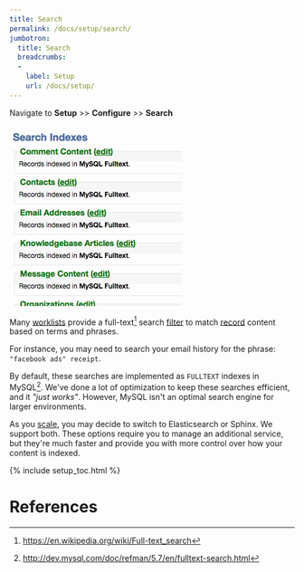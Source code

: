 ```yaml
---
title: Search
permalink: /docs/setup/search/
jumbotron:
  title: Search
  breadcrumbs:
  - 
    label: Setup
    url: /docs/setup/
---
```


Navigate to **Setup** >> **Configure** >> **Search**

<div class="cerb-screenshot">
<img src="/assets/images/docs/setup/search.png" class="screenshot">
</div>

Many [worklists](/docs/workspaces/#worklists) provide a full-text[^fts] search [filter](/docs/workspaces/#filters) to match [record](/docs/records/) content based on terms and phrases.

For instance, you may need to search your email history for the phrase: `"facebook ads" receipt`.

By default, these searches are implemented as `FULLTEXT` indexes in MySQL[^mysql-fulltext].  We've done a lot of optimization to keep these searches efficient, and it _"just works"_.  However, MySQL isn't an optimal search engine for larger environments.

As you [scale](/docs/scaling), you may decide to switch to Elasticsearch or Sphinx. We support both.  These options require you to manage an additional service, but they're much faster and provide you with more control over how your content is indexed.

{% include setup_toc.html %}

# References

[^fts]: <https://en.wikipedia.org/wiki/Full-text_search>

[^mysql-fulltext]: <http://dev.mysql.com/doc/refman/5.7/en/fulltext-search.html>